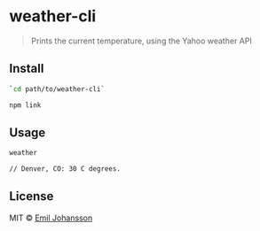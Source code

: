 # weather-cli

> Prints the current temperature, using the Yahoo weather API

## Install

```sh
`cd path/to/weather-cli`
```

```sh
npm link
```

## Usage

```sh
weather

// Denver, CO: 30 C degrees.
```

## License

MIT © [Emil Johansson](http://emiljohansson.se)
